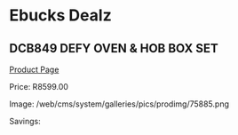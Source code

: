 
# Ebucks Dealz
## DCB849 DEFY OVEN & HOB BOX SET
[Product Page](https://www.ebucks.com/web/shop/productSelected.do?prodId=1232929417&catId=704989856)

Price: R8599.00

Image: /web/cms/system/galleries/pics/prodimg/75885.png

Savings: 


	